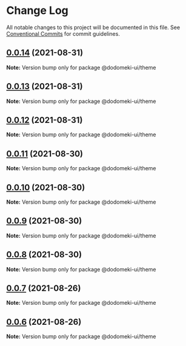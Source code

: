 # Change Log

All notable changes to this project will be documented in this file.
See [Conventional Commits](https://conventionalcommits.org) for commit guidelines.

## [0.0.14](https://github.com/tacigar/dodomeki-ui/compare/v0.0.13...v0.0.14) (2021-08-31)

**Note:** Version bump only for package @dodomeki-ui/theme





## [0.0.13](https://github.com/tacigar/dodomeki-ui/compare/v0.0.12...v0.0.13) (2021-08-31)

**Note:** Version bump only for package @dodomeki-ui/theme





## [0.0.12](https://github.com/tacigar/dodomeki-ui/compare/v0.0.11...v0.0.12) (2021-08-31)

**Note:** Version bump only for package @dodomeki-ui/theme





## [0.0.11](https://github.com/tacigar/dodomeki-ui/compare/v0.0.10...v0.0.11) (2021-08-30)

**Note:** Version bump only for package @dodomeki-ui/theme





## [0.0.10](https://github.com/tacigar/dodomeki-ui/compare/v0.0.9...v0.0.10) (2021-08-30)

**Note:** Version bump only for package @dodomeki-ui/theme





## [0.0.9](https://github.com/tacigar/dodomeki-ui/compare/v0.0.8...v0.0.9) (2021-08-30)

**Note:** Version bump only for package @dodomeki-ui/theme





## [0.0.8](https://github.com/tacigar/dodomeki-ui/compare/v0.0.7...v0.0.8) (2021-08-30)

**Note:** Version bump only for package @dodomeki-ui/theme





## [0.0.7](https://github.com/tacigar/dodomeki-ui/compare/v0.0.5...v0.0.7) (2021-08-26)

**Note:** Version bump only for package @dodomeki-ui/theme





## [0.0.6](https://github.com/tacigar/dodomeki-ui/compare/v0.0.5...v0.0.6) (2021-08-26)

**Note:** Version bump only for package @dodomeki-ui/theme
